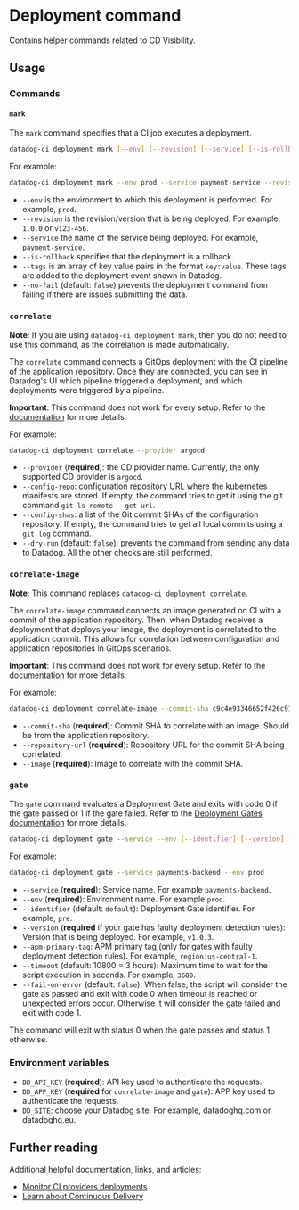 # Deployment command

Contains helper commands related to CD Visibility.

## Usage

### Commands

#### `mark`

The `mark` command specifies that a CI job executes a deployment.

```bash
datadog-ci deployment mark [--env] [--revision] [--service] [--is-rollback] [--tags] [--no-fail]
```

For example:

```bash
datadog-ci deployment mark --env prod --service payment-service --revision v1.1.0 --tags team:backend --no-fail
```

- `--env` is the environment to which this deployment is performed. For example, `prod`.
- `--revision` is the revision/version that is being deployed. For example, `1.0.0` or `v123-456`.
- `--service` the name of the service being deployed. For example, `payment-service`.
- `--is-rollback` specifies that the deployment is a rollback.
- `--tags` is an array of key value pairs in the format `key:value`. These tags are added to the deployment event shown in Datadog.
- `--no-fail` (default: `false`) prevents the deployment command from failing if there are issues submitting the data.

### `correlate`

**Note**: If you are using `datadog-ci deployment mark`, then you do not need to use this command, as the correlation is made automatically.

The `correlate` command connects a GitOps deployment with the CI pipeline of the application repository. Once they are connected, you can see in Datadog's UI which pipeline
triggered a deployment, and which deployments were triggered by a pipeline.

**Important**: This command does not work for every setup. Refer to the [documentation][3] for more details.

For example:

```bash
datadog-ci deployment correlate --provider argocd
```

- `--provider` (**required**): the CD provider name. Currently, the only supported CD provider is `argocd`.
- `--config-repo`: configuration repository URL where the kubernetes manifests are stored. If empty, the command tries to get it using the git command `git ls-remote --get-url`.
- `--config-shas`: a list of the Git commit SHAs of the configuration repository. If empty, the command tries to get all local commits using a `git log` command.
- `--dry-run` (default: `false`): prevents the command from sending any data to Datadog. All the other checks are still performed.

### `correlate-image`

**Note**: This command replaces `datadog-ci deployment correlate`.

The `correlate-image` command connects an image generated on CI with a commit of the application repository. Then, when Datadog receives a deployment that deploys your image,
the deployment is correlated to the application commit. This allows for correlation between configuration and application repositories in GitOps scenarios.

**Important**: This command does not work for every setup. Refer to the [documentation][3] for more details.

For example:

```bash
datadog-ci deployment correlate-image --commit-sha c9c4e93346652f426c91a2c41364679698bc492f --repository-url https://github.com/DataDog/datadog-ci --image datadog-ci:sha@038d890a9c01bc90a634fafedbd1c2fcd05cd95f
```

- `--commit-sha` (**required**): Commit SHA to correlate with an image. Should be from the application repository.
- `--repository-url` (**required**): Repository URL for the commit SHA being correlated.
- `--image` (**required**): Image to correlate with the commit SHA.

### `gate`

The `gate` command evaluates a Deployment Gate and exits with code 0 if the gate passed or 1 if the gate failed. Refer to the [Deployment Gates documentation][4] for more details.

```bash
datadog-ci deployment gate --service --env [--identifier] [--version] [--apm-primary-tag] [--timeout] [--fail-on-error]
```

For example:

```bash
datadog-ci deployment gate --service payments-backend --env prod
```

- `--service` (**required**): Service name. For example `payments-backend`.
- `--env` (**required**): Environment name. For example `prod`.
- `--identifier` (default: `default`): Deployment Gate identifier. For example, `pre`.
- `--version` (**required** if your gate has faulty deployment detection rules): Version that is being deployed. For example, `v1.0.3`.
- `--apm-primary-tag`: APM primary tag (only for gates with faulty deployment detection rules). For example, `region:us-central-1`.
- `--timeout` (default: 10800 = 3 hours): Maximum time to wait for the script execution in seconds. For example, `3600`.
- `--fail-on-error` (default: `false`): When false, the script will consider the gate as passed and exit with code 0 when timeout is reached or unexpected errors occur. Otherwise it will consider the gate failed and exit with code 1.

The command will exit with status 0 when the gate passes and status 1 otherwise.

### Environment variables

- `DD_API_KEY` (**required**): API key used to authenticate the requests.
- `DD_APP_KEY` (**required** for `correlate-image` and `gate`): APP key used to authenticate the requests.
- `DD_SITE`: choose your Datadog site. For example, datadoghq.com or datadoghq.eu.

## Further reading

Additional helpful documentation, links, and articles:

- [Monitor CI providers deployments][1]
- [Learn about Continuous Delivery][2]

[1]: https://docs.datadoghq.com/continuous_delivery/deployments/ciproviders
[2]: https://docs.datadoghq.com/continuous_delivery/
[3]: https://docs.datadoghq.com/continuous_delivery/deployments/argocd#correlate-deployments-with-ci-pipelines
[4]: https://docs.datadoghq.com/deployment_gates/
